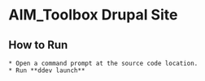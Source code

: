 # AIM_Toolbox Drupal Site

## How to Run

    * Open a command prompt at the source code location.
    * Run **ddev launch**

